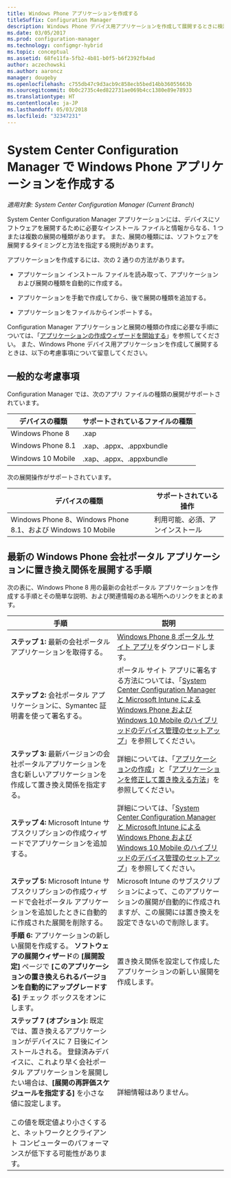 ```yaml
---
title: Windows Phone アプリケーションを作成する
titleSuffix: Configuration Manager
description: Windows Phone デバイス用アプリケーションを作成して展開するときに検討する必要がある考慮事項について説明します。
ms.date: 03/05/2017
ms.prod: configuration-manager
ms.technology: configmgr-hybrid
ms.topic: conceptual
ms.assetid: 68fe11fa-5fb2-4b81-b0f5-b6f2392fb4ad
author: aczechowski
ms.author: aaroncz
manager: dougeby
ms.openlocfilehash: c755db47c9d3acb9c858ecb5bed14bb36055663b
ms.sourcegitcommit: 0b0c2735c4ed822731ae069b4cc1380e89e78933
ms.translationtype: HT
ms.contentlocale: ja-JP
ms.lasthandoff: 05/03/2018
ms.locfileid: "32347231"
---
```

# <a name="create-windows-phone-applications-with-system-center-configuration-manager"></a>System Center Configuration Manager で Windows Phone アプリケーションを作成する

*適用対象: System Center Configuration Manager (Current Branch)*

System Center Configuration Manager アプリケーションには、デバイスにソフトウェアを展開するために必要なインストール ファイルと情報からなる、1 つまたは複数の展開の種類があります。 また、展開の種類には、ソフトウェアを展開するタイミングと方法を指定する規則があります。  

 アプリケーションを作成するには、次の 2 通りの方法があります。  

-   アプリケーション インストール ファイルを読み取って、アプリケーションおよび展開の種類を自動的に作成する。  

-   アプリケーションを手動で作成してから、後で展開の種類を追加する。  

-   アプリケーションをファイルからインポートする。  

Configuration Manager アプリケーションと展開の種類の作成に必要な手順については、「[アプリケーションの作成ウィザードを開始する](../../apps/deploy-use/create-applications.md#start-the-create-application-wizard)」を参照してください。 また、Windows Phone デバイス用アプリケーションを作成して展開するときは、以下の考慮事項について留意してください。  

## <a name="general-considerations"></a>一般的な考慮事項  
 Configuration Manager では、次のアプリ ファイルの種類の展開がサポートされています。  

|デバイスの種類|サポートされているファイルの種類|  
|-----------------|---------------------|  
|Windows Phone 8|.xap|  
|Windows Phone 8.1|.xap、.appx、.appxbundle|
|Windows 10 Mobile|.xap、.appx、.appxbundle|

 次の展開操作がサポートされています。  

|デバイスの種類|サポートされている操作|  
|-----------------|-----------------------|  
|Windows Phone 8、Windows Phone 8.1、および Windows 10 Mobile|利用可能、必須、アンインストール|  

## <a name="steps-to-deploy-the-latest-windows-phone-company-portal-app-with-supersedence"></a>最新の Windows Phone 会社ポータル アプリケーションに置き換え関係を展開する手順  
 次の表に、Windows Phone 8 用の最新の会社ポータル アプリケーションを作成する手順とその簡単な説明、および関連情報のある場所へのリンクをまとめます。  

|手順|説明|  
|----------|----------------------|  
|**ステップ 1:** 最新の会社ポータル アプリケーションを取得する。|[Windows Phone 8 ポータル サイト アプリ](http://go.microsoft.com/fwlink/?LinkId=268440)をダウンロードします。|  
|**ステップ 2:** 会社ポータル アプリケーションに、Symantec 証明書を使って署名する。|ポータル サイト アプリに署名する方法については、「[System Center Configuration Manager と Microsoft Intune による Windows Phone および Windows 10 Mobile のハイブリッドのデバイス管理のセットアップ](../../mdm/deploy-use/enroll-hybrid-windows.md)」を参照してください。|  
|**ステップ 3:** 最新バージョンの会社ポータルアプリケーションを含む新しいアプリケーションを作成して置き換え関係を指定する。|詳細については、「[アプリケーションの作成](../../apps/deploy-use/create-applications.md)」と「[アプリケーションを修正して置き換える方法](../../apps/deploy-use/revise-and-supersede-applications.md)」を参照してください。|  
|**ステップ 4:** Microsoft Intune サブスクリプションの作成ウィザードでアプリケーションを追加する。|詳細については、「[System Center Configuration Manager と Microsoft Intune による Windows Phone および Windows 10 Mobile のハイブリッドのデバイス管理のセットアップ](../../mdm/deploy-use/enroll-hybrid-windows.md)」を参照してください。|  
|**ステップ 5:** Microsoft Intune サブスクリプションの作成ウィザードで会社ポータル アプリケーションを追加したときに自動的に作成された展開を削除する。|Microsoft Intune のサブスクリプションによって、このアプリケーションの展開が自動的に作成されますが、この展開には置き換えを設定できないので削除します。|  
|**手順 6:** アプリケーションの新しい展開を作成する。 **ソフトウェアの展開ウィザード**の **[展開設定]** ページで **[このアプリケーションの置き換えられるバージョンを自動的にアップグレードする]** チェック ボックスをオンにします。|置き換え関係を設定して作成したアプリケーションの新しい展開を作成します。|  
|**ステップ 7 (オプション):** 既定では、置き換えるアプリケーションがデバイスに 7 日後にインストールされる。 登録済みデバイスに、これより早く会社ポータル アプリケーションを展開したい場合は、**[展開の再評価スケジュールを指定する]** を小さな値に設定します。<br /><br /> この値を既定値より小さくすると、ネットワークとクライアント コンピューターのパフォーマンスが低下する可能性があります。|詳細情報はありません。|  
